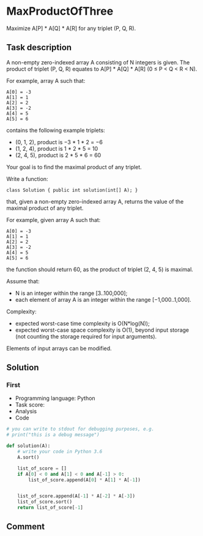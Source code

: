 # MaxProductOfThree

Maximize A[P] * A[Q] * A[R] for any triplet (P, Q, R).

## Task description

A non-empty zero-indexed array A consisting of N integers is given. The product of triplet (P, Q, R) equates to A[P] * A[Q] * A[R] (0 ≤ P < Q < R < N).

For example, array A such that:

    A[0] = -3
    A[1] = 1
    A[2] = 2
    A[3] = -2
    A[4] = 5
    A[5] = 6

contains the following example triplets:

* (0, 1, 2), product is −3 * 1 * 2 = −6
* (1, 2, 4), product is 1 * 2 * 5 = 10
* (2, 4, 5), product is 2 * 5 * 6 = 60

Your goal is to find the maximal product of any triplet.

Write a function:

```
class Solution { public int solution(int[] A); }
```

that, given a non-empty zero-indexed array A, returns the value of the maximal product of any triplet.

For example, given array A such that:

    A[0] = -3
    A[1] = 1
    A[2] = 2
    A[3] = -2
    A[4] = 5
    A[5] = 6

the function should return 60, as the product of triplet (2, 4, 5) is maximal.

Assume that:

* N is an integer within the range [3..100,000];
* each element of array A is an integer within the range [−1,000..1,000].

Complexity:

* expected worst-case time complexity is O(N*log(N));
* expected worst-case space complexity is O(1), beyond input storage (not counting the storage required for input arguments).

Elements of input arrays can be modified.

## Solution

### First

* Programming language: Python
* Task score:
* Analysis
* Code

```python
# you can write to stdout for debugging purposes, e.g.
# print("this is a debug message")

def solution(A):
    # write your code in Python 3.6
    A.sort()

    list_of_score = []
    if A[0] < 0 and A[1] < 0 and A[-1] > 0:
        list_of_score.append(A[0] * A[1] * A[-1])


    list_of_score.append(A[-1] * A[-2] * A[-3])
    list_of_score.sort()
    return list_of_score[-1]
```

## Comment
